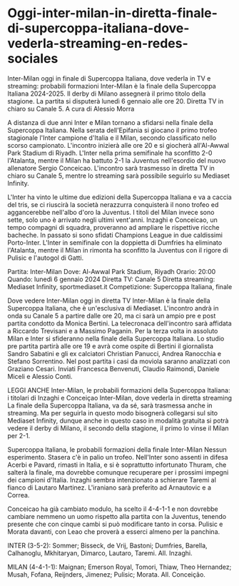 # Oggi-inter-milan-in-diretta-finale-di-supercoppa-italiana-dove-vederla-streaming-en-redes-sociales

Inter-Milan oggi in finale di Supercoppa Italiana, dove vederla in TV e streaming: probabili formazioni
Inter-Milan è la finale della Supercoppa Italiana 2024-2025. Il derby di Milano assegnerà il primo titolo della stagione. La partita si disputerà lunedì 6 gennaio alle ore 20. Diretta TV in chiaro su Canale 5.
A cura di Alessio Morra

A distanza di due anni Inter e Milan tornano a sfidarsi nella finale della Supercoppa Italiana. Nella serata dell'Epifania si giocano il primo trofeo stagionale l'Inter campione d'Italia e il Milan, secondo classificato nello scorso campionato. L'incontro inizierà alle ore 20 e si giocherà all'Al-Awwal Park Stadium di Riyadh. L'Inter nella prima semifinale ha sconfitto 2-0 l'Atalanta, mentre il Milan ha battuto 2-1 la Juventus nell'esordio del nuovo allenatore Sergio Conceicao. L'incontro sarà trasmesso in diretta TV in chiaro su Canale 5, mentre lo streaming sarà possibile seguirlo su Mediaset Infinity.

L'Inter ha vinto le ultime due edizioni della Supercoppa Italiana e va a caccia del tris, se ci riuscirà la società nerazzurra conquisterà il nono trofeo ed aggancerebbe nell'albo d'oro la Juventus. I titoli del Milan invece sono sette, solo uno è arrivato negli ultimi vent'anni. Inzaghi e Conceicao, un tempo compagni di squadra, proveranno ad ampliare le rispettive ricche bacheche. In passato si sono sfidati Champions League in due caldissimi Porto-Inter. L'Inter in semifinale con la doppietta di Dumfries ha eliminato l'Atalanta, mentre il Milan in rimonta ha sconfitto la Juventus con il rigore di Pulisic e l'autogol di Gatti.

Partita: Inter-Milan
Dove: Al-Awwal Park Stadium, Riyadh
Orario: 20:00
Quando: lunedì 6 gennaio 2024
Diretta TV: Canale 5
Diretta streaming: Mediaset Infinity, sportmediaset.it
Competizione: Supercoppa Italiana, finale

Dove vedere Inter-Milan oggi in diretta TV
Inter-Milan è la finale della Supercoppa Italiana, che è un'esclusiva di Mediaset. L'incontro andrà in onda su Canale 5 a partire dalle ore 20, ma ci sarà un ampio pre e post partita condotto da Monica Bertini. La telecronaca dell'incontro sarà affidata a Riccardo Trevisani e a Massimo Paganin. Per la terza volta in assoluto Milan e Inter si sfideranno nella finale della Supercoppa Italiana. Lo studio pre partita partirà alle ore 19 e avrà come ospite di Bertini il giornalista Sandro Sabatini e gli ex calciatori Christian Panucci, Andrea Ranocchia e Stefano Sorrentino. Nel post partita i casi da moviola saranno analizzati con Graziano Cesari. Inviati Francesca Benvenuti, Claudio Raimondi, Daniele Miceli e Alessio Conti.

LEGGI ANCHE
Inter-Milan, le probabili formazioni della Supercoppa Italiana: i titolari di Inzaghi e Conceiçao
Inter-Milan, dove vederla in diretta streaming
La finale della Supercoppa Italiana, va da sé, sarà trasmessa anche in streaming. Ma per seguirla in questo modo bisognerà collegarsi sul sito Mediaset Infinity, dunque anche in questo caso in modalità gratuita si potrà vedere il derby di Milano, il secondo della stagione, il primo lo vinse il Milan per 2-1.

Supercoppa Italiana, le probabili formazioni della finale Inter-Milan
Nessun esperimento. Stasera c'è in palio un trofeo. Nell'Inter sono assenti in difesa Acerbi e Pavard, rimasti in Italia, e si è soprattutto infortunato Thuram, che salterà la finale, ma dovrebbe comunque recuperare per i prossimi impegni dei campioni d'Italia. Inzaghi sembra intenzionato a schierare Taremi al fianco di Lautaro Martinez. L'iraniano sarà preferito ad Arnautovic e a Correa.

Conceicao ha già cambiato modulo, ha scelto il 4-4-1-1 e non dovrebbe cambiare nemmeno un uomo rispetto alla partita con la Juventus, tenendo presente che con cinque cambi si può modificare tanto in corsa. Pulisic e Morata davanti, con Leao che proverà a esserci almeno per la panchina.

INTER (3-5-2): Sommer; Bisseck, de Vrij, Bastoni; Dumfries, Barella, Calhanoglu, Mkhitaryan, Dimarco, Lautaro, Taremi. All. Inzaghi.

MILAN (4-4-1-1): Maignan; Emerson Royal, Tomori, Thiaw, Theo Hernandez; Musah, Fofana, Reijnders, Jimenez; Pulisic; Morata. All. Conceição.
